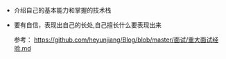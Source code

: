 - 介绍自己的基本能力和掌握的技术栈
- 要有自信，表现出自己的长处,自己擅长什么要表现出来
  
  参考：
https://github.com/heyunjiang/Blog/blob/master/面试/重大面试经验.md
